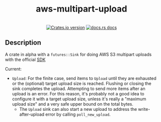 <h1 align="center">aws-multipart-upload</h1>
<br />
<div align="center">
  <a href="https://crates.io/crates/aws-multipart-upload">
    <img src="https://img.shields.io/crates/v/aws-multipart-upload.svg?style=flat-square"
    alt="Crates.io version" /></a>
  <a href="https://docs.rs/aws-multipart-upload">
    <img src="https://img.shields.io/badge/docs-latest-blue.svg?style=flat-square" alt="docs.rs docs" /></a>
</div>

## Description

A crate in alpha with a `futures::Sink` for doing AWS S3 multipart uploads with the official [SDK][sdk]

Current:
* `Upload`: For the finite case, send items to `Upload` until they are exhausted or the (optional)
  target upload size is reached.  Flushing or closing the sink completes the upload.  Attempting to
  send more items after an upload is an error.  For this reason, it's probably not a good idea to
  configure it with a target upload size, unless it's really a "maximum upload size" and a very safe
  upper bound on the total bytes.
  - The `Upload` sink can also start a new upload to address the write-after-upload error by calling
    `poll_new_upload`.

[sdk]: https://docs.rs/aws-sdk-s3/latest/aws_sdk_s3/index.html
